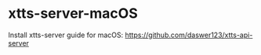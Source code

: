 # xtts-server-macOS
Install xtts-server guide for macOS: https://github.com/daswer123/xtts-api-server
